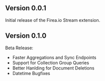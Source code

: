 
## Version 0.0.1

Initial release of the Firea.io Stream extension.
## Version 0.1.0

Beta Release:
- Faster Aggregations and Sync Endpoints
- Support for Collection Group Queries
- Better Hanlding for Document Deletions
- Datetime Bugfixes
